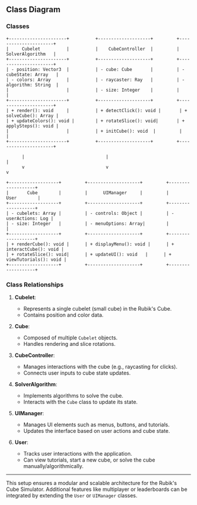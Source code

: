 ## Class Diagram

### Classes

```plaintext
+----------------------+          +--------------------+         +----------------------+
|     Cubelet          |          |    CubeController  |         |    SolverAlgorithm   |
+----------------------+          +--------------------+         +----------------------+
| - position: Vector3  |          | - cube: Cube       |         | - cubeState: Array   |
| - colors: Array      |          | - raycaster: Ray   |         | - algorithm: String  |
|                      |          | - size: Integer    |         |                      |
+----------------------+          +--------------------+         +----------------------+
| + render(): void     |          | + detectClick(): void |       | + solveCube(): Array |
| + updateColors(): void |        | + rotateSlice(): void|       | + applySteps(): void |
|                      |          | + initCube(): void  |         |                      |
+----------------------+          +--------------------+         +----------------------+

      |                               |                                   |
      v                               v                                   v

+-------------------+         +--------------------+         +-------------------+
|       Cube        |         |      UIManager     |         |       User        |
+-------------------+         +--------------------+         +-------------------+
| - cubelets: Array |         | - controls: Object |         | - userActions: Log |
| - size: Integer   |         | - menuOptions: Array|        |                   |
+-------------------+         +--------------------+         +-------------------+
| + renderCube(): void |      | + displayMenu(): void |      | + interactCube(): void |
| + rotateSlice(): void|      | + updateUI(): void   |      | + viewTutorials(): void |
+-------------------+         +--------------------+         +-------------------+
```

### Class Relationships

1. **Cubelet**:
   - Represents a single cubelet (small cube) in the Rubik's Cube.
   - Contains position and color data.

2. **Cube**:
   - Composed of multiple `Cubelet` objects.
   - Handles rendering and slice rotations.

3. **CubeController**:
   - Manages interactions with the cube (e.g., raycasting for clicks).
   - Connects user inputs to cube state updates.

4. **SolverAlgorithm**:
   - Implements algorithms to solve the cube.
   - Interacts with the `Cube` class to update its state.

5. **UIManager**:
   - Manages UI elements such as menus, buttons, and tutorials.
   - Updates the interface based on user actions and cube state.

6. **User**:
   - Tracks user interactions with the application.
   - Can view tutorials, start a new cube, or solve the cube manually/algorithmically.

---

This setup ensures a modular and scalable architecture for the Rubik's Cube Simulator. Additional features like multiplayer or leaderboards can be integrated by extending the `User` or `UIManager` classes.

